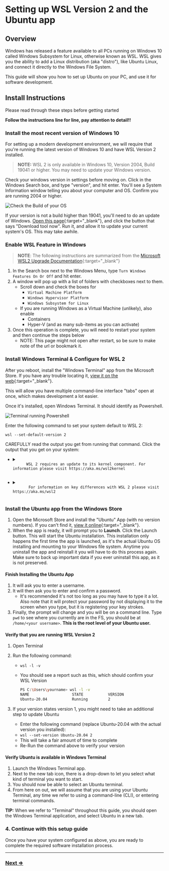 # Setting up WSL Version 2 and the Ubuntu app

## Overview

Windows has released a feature available to all PCs running on Windows 10 called Windows Subsystem for Linux, otherwise known as WSL. WSL gives you the ability to add a Linux distribution (aka "distro"), like Ubuntu Linux, and connect it directly to the Windows File System. 

This guide will show you how to set up Ubuntu on your PC, and use it for software development. 

## Install Instructions

Please read through these steps before getting started

**Follow the instructions line for line, pay attention to detail!!**

### Install the most recent version of Windows 10

For setting up a modern development environment, we will require that you're running the latest version of Windows 10 and have WSL Version 2 installed.

> **NOTE:** WSL 2 is only available in Windows 10, Version 2004, Build 19041 or higher. You may need to update your Windows version. 

Check your windows version in settings before moving on. Click in the Windows Search box, and type "version", and hit enter. You'll see a System Information window telling you about your computer and OS. Confirm you are running 2004 or higher. 

![Check the Build of your OS](https://p57.p1.n0.cdn.getcloudapp.com/items/4gujyKoO/Image%202020-06-15%20at%204.13.25%20PM.png?v=5b8a750ada301268081beb4e33d37077)

If your version is not a build higher than 19041, you'll need to do an update of Windows.  [Open this page](https://www.microsoft.com/en-us/software-download/windows10){:target="_blank"}, and click the button that says "Download tool now". Run it, and allow it to update your current system's OS. This may take awhile. 

### Enable WSL Feature in Windows

> **NOTE**: The following instructions are summarized from the [Microsoft WSL2 Upgrade Documentation](https://docs.microsoft.com/en-us/windows/wsl/install-win10#update-to-wsl-2){:target="_blank"}

1. In the Search box next to the Windows Menu, type `Turn Windows Features On Or Off` and hit enter.
1. A window will pop up with a list of folders with checkboxes next to them.
   - Scroll down and check the boxes for
     - `Virtual Machine Platform`
     - `Windows Hypervisor Platform`
     - `Windows Subsystem for Linux`
   - If you are running Windows as a Virtual Machine (unlikely), also enable
     - Containers
     - Hyper-V (and as many sub-items as you can activate)
1. Once this operation is complete, you will need to restart your system and then continue the steps below
   - NOTE: This page might not open after restart, so be sure to make note of the url or bookmark it.

### Install Windows Terminal & Configure for WSL 2

After you reboot, install the "Windows Terminal" app from the Microsoft Store. If you have any trouble locating it, [view it on the web](https://www.microsoft.com/en-us/p/windows-terminal/9n0dx20hk701?activetab=pivot:overviewtab){:target="_blank"}.

This will allow you have multiple command-line interface "tabs" open at once, which makes development a lot easier.

Once it's installed, open Windows Terminal. It should identify as Powershell.

   ![Terminal running Powershell](https://p57.p1.n0.cdn.getcloudapp.com/items/04uYPLLX/Image%202020-06-15%20at%203.29.31%20PM.png?v=aecb8c6c745d0d5a5a11ba078a11a887)

Enter the following command to set your system default to WSL 2: 

`wsl --set-default-version 2`

CAREFULLY read the output you get from running that command. Click the output that you get on your system:
- <details>
  <summary>
     <code>
        WSL 2 requires an update to its kernel component. For information please visit https://aka.ms/wsl2kernel
     </code>
  </summary>

  - You must update WSL a little further. [Open this page](https://aka.ms/wsl2kernel){:target="_blank"}, and follow the instructions.
  - When you finish with those instructions, try running the above command again.
</details>
       
- <details>
   <summary>
      <code>
         For information on key differences with WSL 2 please visit https://aka.ms/wsl2
      </code>
   </summary>
  - Your system is all set, proceed with the following instructions here.
</details>

### Install the Ubuntu app from the Windows Store

1. Open the Microsoft Store and install the "Ubuntu" App (with no version numbers). If you can't find it, [view it online](https://www.microsoft.com/en-us/p/ubuntu/9nblggh4msv6?activetab=pivot:overviewtab){:target="_blank"}.
1. When the app is ready, it will prompt you to **Launch**. Click the Launch button. This will start the Ubuntu installation. This installation only happens the first time the app is launched, as it's the actual Ubuntu OS installing and mounting to your Windows file system. Anytime you uninstall the app and reinstall it you will have to do this process again. Make sure to back up important data if you ever uninstall this app, as it is not preserved.

#### Finish Installing the Ubuntu App

1. It will ask you to enter a username.
1. It will then ask you to enter and confirm a password.
   - It's recommended it's not too long as you may have to type it a lot. Also note that it will protect your password by not displaying it to the screen when you type, but it is registering your key strokes.
1. Finally, the prompt will change and you will be on a command line. Type `pwd` to see where you currently are in the FS, you should be at `/home/<your username>`. **This is the root level of your Ubuntu user.**

#### Verify that you are running WSL Version 2

1. Open Terminal
1. Run the following command:

   - `wsl -l -v`
   - You should see a report such as this, which should confirm your WSL Version

     ```bash
     PS C:\Users\yourname> wsl -l -v
     NAME                   STATE           VERSION
     Ubuntu-20.04           Running         2
     ```

1. If your version states version 1, you might need to take an additional step to update Ubuntu
   - Enter the following command (replace Ubuntu-20.04 with the actual version you installed):
   - `wsl --set-version Ubuntu-20.04 2`
   - This will take a fair amount of time to complete
   - Re-Run the command above to verify your version

#### Verify Ubuntu is available in Windows Terminal

1. Launch the Windows Terminal app. 
1. Next to the new tab icon, there is a drop-down to let you select what kind of terminal you want to start. 
1. You should now be able to select an Ubuntu terminal.
1. From here on out, we will assume that you are using your Ubuntu Terminal, any time we refer to using a command-line (CLI), or entering terminal commands. 

**TIP:** When we refer to "Terminal" throughout this guide, you should open the Windows Terminal application, and select Ubuntu in a new tab.

### 4. Continue with this setup guide

Once you have your system configured as above, you are ready to complete the required software installation process. 

---

### [Next ⇒](../system-setup/README.md)
